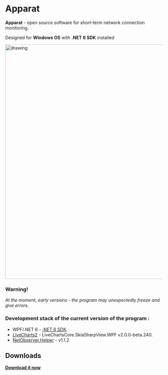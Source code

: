 # Apparat

**Apparat** - open source software for short-term network connection monitoring.

Designed for **Windows OS** with **.NET 6 SDK** installed

<img src="https://user-images.githubusercontent.com/46771781/169865147-34ef36f6-8328-4f26-bd2a-a9b642b8ccd2.png" alt="drawing" width="750"/>

### Warning!
_At the moment, early versions - the program may unexpectedly freeze and give errors._

### Development stack of the current version of the program :
* WPF/.NET 6 - [.NET 6 SDK](https://dotnet.microsoft.com/en-us/download/dotnet/6.0).
* [LiveCharts2](https://github.com/beto-rodriguez/LiveCharts2) - LiveChartsCore.SkiaSharpView.WPF v2.0.0-beta.240.
* [NetObserver.Helper](https://github.com/hekkaaa/NetObserver) - v1.1.2

## Downloads
**[Download it now](https://github.com/hekkaaa/Apparat/releases/latest)**
